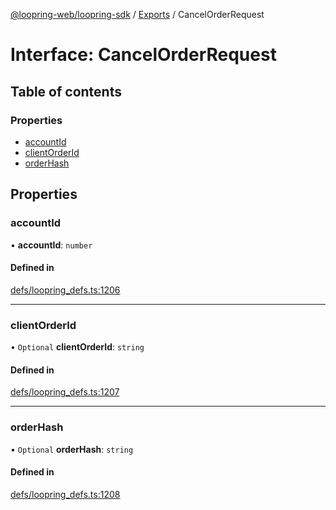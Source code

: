 [@loopring-web/loopring-sdk](../README.md) / [Exports](../modules.md) / CancelOrderRequest

# Interface: CancelOrderRequest

## Table of contents

### Properties

- [accountId](CancelOrderRequest.md#accountid)
- [clientOrderId](CancelOrderRequest.md#clientorderid)
- [orderHash](CancelOrderRequest.md#orderhash)

## Properties

### accountId

• **accountId**: `number`

#### Defined in

[defs/loopring_defs.ts:1206](https://github.com/Loopring/loopring_sdk/blob/300ee65/src/defs/loopring_defs.ts#L1206)

___

### clientOrderId

• `Optional` **clientOrderId**: `string`

#### Defined in

[defs/loopring_defs.ts:1207](https://github.com/Loopring/loopring_sdk/blob/300ee65/src/defs/loopring_defs.ts#L1207)

___

### orderHash

• `Optional` **orderHash**: `string`

#### Defined in

[defs/loopring_defs.ts:1208](https://github.com/Loopring/loopring_sdk/blob/300ee65/src/defs/loopring_defs.ts#L1208)
